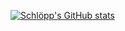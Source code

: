 [![Schlöpp's GitHub stats](https://github-readme-stats.vercel.app/api?username=schlopp&count_private=true&show_icons=true)](https://github.com/anuraghazra/github-readme-stats)
